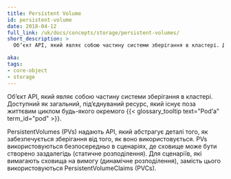```yaml
---
title: Persistent Volume
id: persistent-volume
date: 2018-04-12
full_link: /uk/docs/concepts/storage/persistent-volumes/
short_description: >
  Обʼєкт API, який являє собою частину системи зберігання в кластері. Доступний як загальний, підʼєднуваний ресурс, який існує поза життєвим циклом будь-якого окремого {{< glossary_tooltip text="Podʼа" term_id="pod" >}}.

aka: 
tags:
- core-object
- storage
---
```


Обʼєкт API, який являє собою частину системи зберігання в кластері. Доступний як загальний, підʼєднуваний ресурс, який існує поза життєвим циклом будь-якого окремого {{< glossary_tooltip text="Podʼа" term_id="pod" >}}.

<!--more-->

PersistentVolumes (PVs) надають API, який абстрагує деталі того, як забезпечується зберігання від того, як воно використовується. PVs використовуються безпосередньо в сценаріях, де сховище може бути створено заздалегідь (статичне розподілення). Для сценаріїв, які вимагають сховища на вимогу (динамічне розподілення), замість цього використовуються PersistentVolumeClaims (PVCs).
